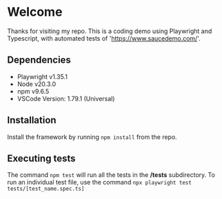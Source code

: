 # Welcome
Thanks for visiting my repo. This is a coding demo using Playwright and Typescript, with automated tests of 'https://www.saucedemo.com/'.

## Dependencies

- Playwright v1.35.1
- Node v20.3.0
- npm v9.6.5
- VSCode Version: 1.79.1 (Universal)

## Installation
Install the framework by running ```npm install``` from the repo.

## Executing tests
The command ```npm test``` will run all the tests in the **/tests** subdirectory. To run an individual test file, use the command ```npx playwright test tests/[test_name.spec.ts]```

